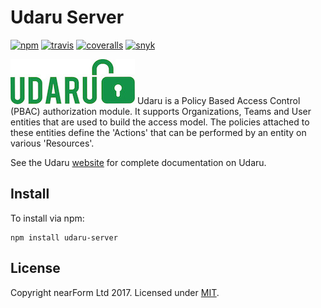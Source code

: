 # Udaru Server
[![npm][npm-badge]][npm-url]
[![travis][travis-badge]][travis-url]
[![coveralls][coveralls-badge]][coveralls-url]
[![snyk][snyk-badge]][snyk-url]

![Udaru](./docs/logo.jpg)
Udaru is a Policy Based Access Control (PBAC) authorization module. It supports Organizations, Teams and User entities that are used to build the access model. The policies attached to these entities define the 'Actions' that can be performed by an entity on various 'Resources'.

See the Udaru [website](https://nearform.github.io/udaru/) for complete documentation on Udaru.

## Install
To install via npm:

```
npm install udaru-server
```

## License

Copyright nearForm Ltd 2017. Licensed under [MIT][license].

[license]: ./LICENSE.md
[travis-badge]: https://travis-ci.org/nearform/udaru-server.svg?branch=master
[travis-url]: https://travis-ci.org/nearform/udaru-server
[npm-badge]: https://badge.fury.io/js/udaru-server.svg
[npm-url]: https://npmjs.org/package/udaru-server
[coveralls-badge]: https://coveralls.io/repos/nearform/udaru-server/badge.svg?branch=master&service=github
[coveralls-url]: https://coveralls.io/github/nearform/udaru-server?branch=master
[snyk-badge]: https://snyk.io/test/github/nearform/udaru-server/badge.svg
[snyk-url]: https://snyk.io/test/github/nearform/udaru-server

